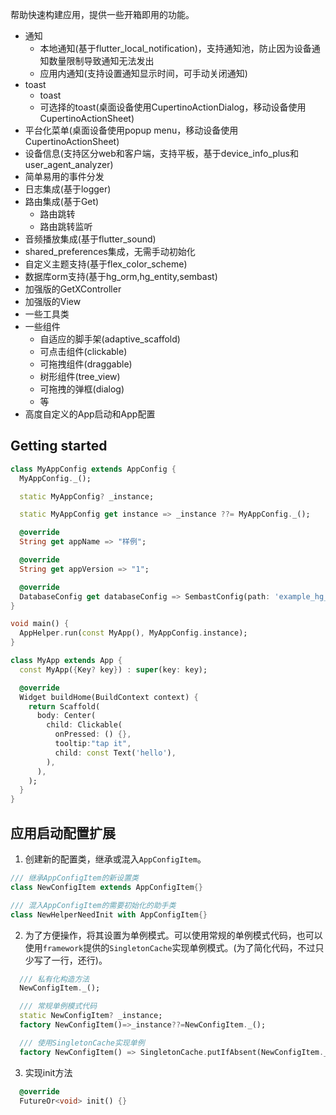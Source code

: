 <!-- 
This README describes the package. If you publish this package to pub.dev,
this README's contents appear on the landing page for your package.

For information about how to write a good package README, see the guide for
[writing package pages](https://dart.dev/guides/libraries/writing-package-pages). 

For general information about developing packages, see the Dart guide for
[creating packages](https://dart.dev/guides/libraries/create-library-packages)
and the Flutter guide for
[developing packages and plugins](https://flutter.dev/developing-packages). 
-->

帮助快速构建应用，提供一些开箱即用的功能。
- 通知
  - 本地通知(基于flutter_local_notification)，支持通知池，防止因为设备通知数量限制导致通知无法发出
  - 应用内通知(支持设置通知显示时间，可手动关闭通知)
- toast
  - toast
  - 可选择的toast(桌面设备使用CupertinoActionDialog，移动设备使用CupertinoActionSheet)
- 平台化菜单(桌面设备使用popup menu，移动设备使用CupertinoActionSheet)
- 设备信息(支持区分web和客户端，支持平板，基于device_info_plus和user_agent_analyzer)
- 简单易用的事件分发
- 日志集成(基于logger)
- 路由集成(基于Get)
  - 路由跳转
  - 路由跳转监听
- 音频播放集成(基于flutter_sound)
- shared_preferences集成，无需手动初始化
- 自定义主题支持(基于flex_color_scheme)
- 数据库orm支持(基于hg_orm,hg_entity,sembast)
- 加强版的GetXController
- 加强版的View
- 一些工具类
- 一些组件
  - 自适应的脚手架(adaptive_scaffold)
  - 可点击组件(clickable)
  - 可拖拽组件(draggable)
  - 树形组件(tree_view)
  - 可拖拽的弹框(dialog)
  - 等
- 高度自定义的App启动和App配置



##


## Getting started

```dart
class MyAppConfig extends AppConfig {
  MyAppConfig._();

  static MyAppConfig? _instance;

  static MyAppConfig get instance => _instance ??= MyAppConfig._();

  @override
  String get appName => "样例";

  @override
  String get appVersion => "1";

  @override
  DatabaseConfig get databaseConfig => SembastConfig(path: 'example_hg_framework.db');
}

void main() {
  AppHelper.run(const MyApp(), MyAppConfig.instance);
}

class MyApp extends App {
  const MyApp({Key? key}) : super(key: key);

  @override
  Widget buildHome(BuildContext context) {
    return Scaffold(
      body: Center(
        child: Clickable(
          onPressed: () {},
          tooltip:"tap it",
          child: const Text('hello'),
        ),
      ),
    );
  }
}
```

## 应用启动配置扩展
1. 创建新的配置类，继承或混入`AppConfigItem`。
```Dart
/// 继承AppConfigItem的新设置类
class NewConfigItem extends AppConfigItem{}

/// 混入AppConfigItem的需要初始化的助手类
class NewHelperNeedInit with AppConfigItem{}
```
2. 为了方便操作，将其设置为单例模式。可以使用常规的单例模式代码，也可以使用`framework`提供的`SingletonCache`实现单例模式。(为了简化代码，不过只少写了一行，还行)。
```Dart
  /// 私有化构造方法
  NewConfigItem._();

  /// 常规单例模式代码
  static NewConfigItem? _instance;
  factory NewConfigItem()=>_instance??=NewConfigItem._();

  /// 使用SingletonCache实现单例
  factory NewConfigItem() => SingletonCache.putIfAbsent(NewConfigItem._());
```
3. 实现init方法
```Dart
  @override
  FutureOr<void> init() {}
```